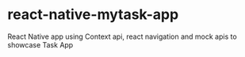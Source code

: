 # react-native-mytask-app
React Native app using Context api, react navigation and mock apis to showcase Task App
